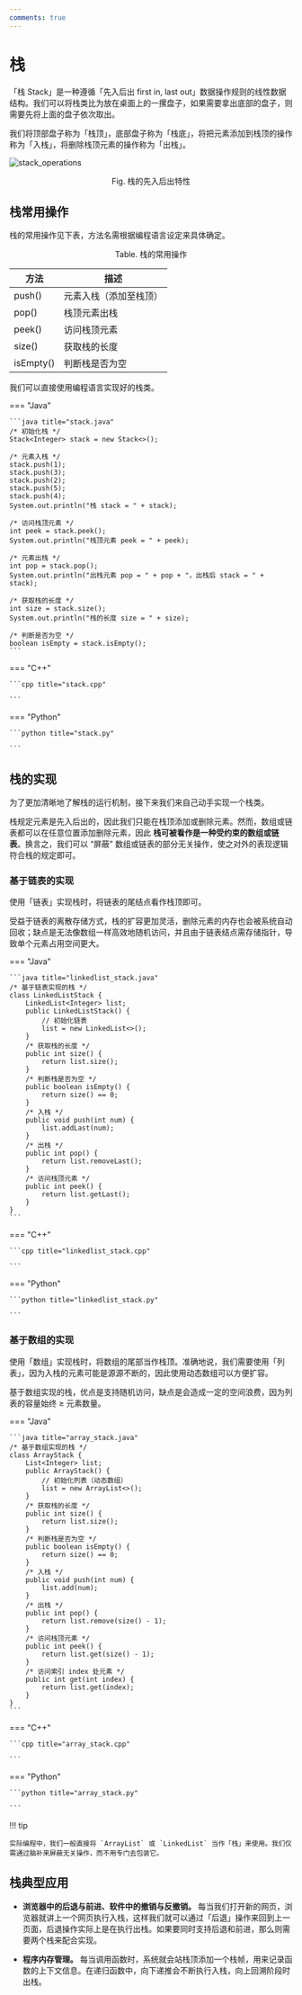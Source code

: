 ```yaml
---
comments: true
---
```


# 栈

「栈 Stack」是一种遵循「先入后出 first in, last out」数据操作规则的线性数据结构。我们可以将栈类比为放在桌面上的一摞盘子，如果需要拿出底部的盘子，则需要先将上面的盘子依次取出。

我们将顶部盘子称为「栈顶」，底部盘子称为「栈底」，将把元素添加到栈顶的操作称为「入栈」，将删除栈顶元素的操作称为「出栈」。

![stack_operations](stack.assets/stack_operations.png)

<p align="center"> Fig. 栈的先入后出特性 </p>

## 栈常用操作

栈的常用操作见下表，方法名需根据编程语言设定来具体确定。

<p align="center"> Table. 栈的常用操作 </p>

<div class="center-table" markdown>

| 方法      | 描述                   |
| --------- | ---------------------- |
| push()    | 元素入栈（添加至栈顶） |
| pop()     | 栈顶元素出栈           |
| peek()    | 访问栈顶元素           |
| size()    | 获取栈的长度           |
| isEmpty() | 判断栈是否为空         |

</div>

我们可以直接使用编程语言实现好的栈类。

=== "Java"

    ```java title="stack.java"
    /* 初始化栈 */
    Stack<Integer> stack = new Stack<>();

    /* 元素入栈 */
    stack.push(1);
    stack.push(3);
    stack.push(2);
    stack.push(5);
    stack.push(4);
    System.out.println("栈 stack = " + stack);

    /* 访问栈顶元素 */
    int peek = stack.peek();
    System.out.println("栈顶元素 peek = " + peek);

    /* 元素出栈 */
    int pop = stack.pop();
    System.out.println("出栈元素 pop = " + pop + "，出栈后 stack = " + stack);

    /* 获取栈的长度 */
    int size = stack.size();
    System.out.println("栈的长度 size = " + size);

    /* 判断是否为空 */
    boolean isEmpty = stack.isEmpty();
    ```

=== "C++"

    ```cpp title="stack.cpp"
    
    ```

=== "Python"

    ```python title="stack.py"
    
    ```

## 栈的实现

为了更加清晰地了解栈的运行机制，接下来我们来自己动手实现一个栈类。

栈规定元素是先入后出的，因此我们只能在栈顶添加或删除元素。然而，数组或链表都可以在任意位置添加删除元素，因此 **栈可被看作是一种受约束的数组或链表**。换言之，我们可以 “屏蔽” 数组或链表的部分无关操作，使之对外的表现逻辑符合栈的规定即可。

### 基于链表的实现

使用「链表」实现栈时，将链表的尾结点看作栈顶即可。

受益于链表的离散存储方式，栈的扩容更加灵活，删除元素的内存也会被系统自动回收；缺点是无法像数组一样高效地随机访问，并且由于链表结点需存储指针，导致单个元素占用空间更大。

=== "Java"

    ```java title="linkedlist_stack.java"
    /* 基于链表实现的栈 */
    class LinkedListStack {
        LinkedList<Integer> list;
        public LinkedListStack() {
            // 初始化链表
            list = new LinkedList<>();
        }
        /* 获取栈的长度 */
        public int size() {
            return list.size();
        }
        /* 判断栈是否为空 */
        public boolean isEmpty() {
            return size() == 0;
        }
        /* 入栈 */
        public void push(int num) {
            list.addLast(num);
        }
        /* 出栈 */
        public int pop() {
            return list.removeLast();
        }
        /* 访问栈顶元素 */
        public int peek() {
            return list.getLast();
        }
    }
    ```

=== "C++"

    ```cpp title="linkedlist_stack.cpp"
    
    ```

=== "Python"

    ```python title="linkedlist_stack.py"
    
    ```

### 基于数组的实现

使用「数组」实现栈时，将数组的尾部当作栈顶。准确地说，我们需要使用「列表」，因为入栈的元素可能是源源不断的，因此使用动态数组可以方便扩容。

基于数组实现的栈，优点是支持随机访问，缺点是会造成一定的空间浪费，因为列表的容量始终 $\geq$ 元素数量。

=== "Java"

    ```java title="array_stack.java"
    /* 基于数组实现的栈 */
    class ArrayStack {
        List<Integer> list;
        public ArrayStack() {
            // 初始化列表（动态数组）
            list = new ArrayList<>();
        }
        /* 获取栈的长度 */
        public int size() {
            return list.size();
        }
        /* 判断栈是否为空 */
        public boolean isEmpty() {
            return size() == 0;
        }
        /* 入栈 */
        public void push(int num) {
            list.add(num);
        }
        /* 出栈 */
        public int pop() {
            return list.remove(size() - 1);
        }
        /* 访问栈顶元素 */
        public int peek() {
            return list.get(size() - 1);
        }
        /* 访问索引 index 处元素 */
        public int get(int index) {
            return list.get(index);
        }
    }
    ```

=== "C++"

    ```cpp title="array_stack.cpp"
    
    ```

=== "Python"

    ```python title="array_stack.py"
    
    ```

!!! tip

    实际编程中，我们一般直接将 `ArrayList` 或 `LinkedList` 当作「栈」来使用。我们仅需通过脑补来屏蔽无关操作，而不用专门去包装它。

## 栈典型应用

- **浏览器中的后退与前进、软件中的撤销与反撤销。** 每当我们打开新的网页，浏览器就讲上一个网页执行入栈，这样我们就可以通过「后退」操作来回到上一页面，后退操作实际上是在执行出栈。如果要同时支持后退和前进，那么则需要两个栈来配合实现。

- **程序内存管理。** 每当调用函数时，系统就会站栈顶添加一个栈帧，用来记录函数的上下文信息。在递归函数中，向下递推会不断执行入栈，向上回溯阶段时出栈。
